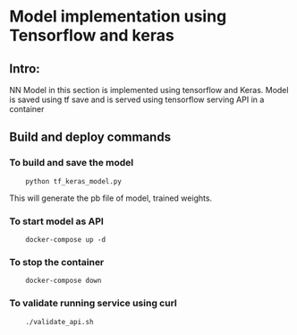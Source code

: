 # Model implementation using Tensorflow and keras

## Intro:
NN Model in this section is implemented using tensorflow and Keras. Model is saved using tf save and is served using tensorflow serving API in a container


## Build and deploy commands

### To build and save the model
        python tf_keras_model.py

This will generate the pb file of model, trained weights.

### To start model as API
        docker-compose up -d

### To stop the container
        docker-compose down

### To validate running service using curl
        ./validate_api.sh
